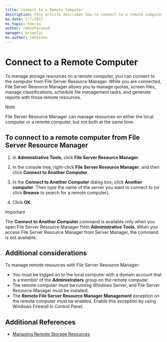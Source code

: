 ```yaml
---
title: Connect to a Remote Computer
description: This article describes how to connect to a remote computer to manage storage resources from File Server Resource Manager
ms.date: 7/7/2017
ms.topic: how-to
author: robinharwood
manager: brianlic
ms.author: roharwoo
---
```

# Connect to a Remote Computer

To manage storage resources on a remote computer, you can connect to the computer from File Server Resource Manager. While you are connected, File Server Resource Manager allows you to manage quotas, screen files, manage classifications, schedule file management tasks, and generate reports with those remote resources.

> [!Note]
> File Server Resource Manager can manage resources on either the local computer or a remote computer, but not both at the same time.

## To connect to a remote computer from File Server Resource Manager

1.  In **Administrative Tools**, click **File Server Resource Manager**.

2.  In the console tree, right-click **File Server Resource Manager**, and then click **Connect to Another Computer**.

3.  In the **Connect to Another Computer** dialog box, click **Another computer**. Then type the name of the server you want to connect to (or click **Browse** to search for a remote computer).

4.  Click **OK**.

> [!Important]
> The **Connect to Another Computer** command is available only when you open File Server Resource Manager from **Administrative Tools**. When you access File Server Resource Manager from Server Manager, the command is not available.

## Additional considerations

To manage remote resources with File Server Resource Manager:

-   You must be logged on to the local computer with a domain account that is a member of the **Administrators** group on the remote computer.
-   The remote computer must be running Windows Server, and File Server Resource Manager must be installed.
-   The **Remote File Server Resource Manager Management** exception on the remote computer must be enabled. Enable this exception by using Windows Firewall in Control Panel.

## Additional References

-   [Managing Remote Storage Resources](managing-remote-storage-resources.md)
